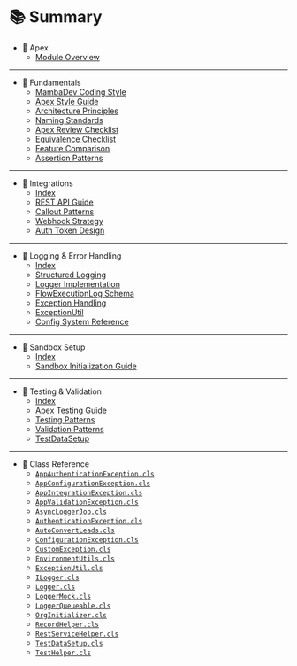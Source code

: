 # 📚 Summary

- 🧱 Apex
  - [Module Overview](/apex/)

---

- 🧱 Fundamentals
  - [MambaDev Coding Style](/apex/fundamentals/mamba-coding-style.md)
  - [Apex Style Guide](/apex/fundamentals/mamba-apex-core-guide.md)
  - [Architecture Principles](/apex/fundamentals/layered-architecture.md)
  - [Naming Standards](/apex/fundamentals/naming-standards.md)
  - [Apex Review Checklist](/apex/fundamentals/apex-review-checklist.md)
  - [Equivalence Checklist](/apex/fundamentals/equivalence-checklist.md)
  - [Feature Comparison](/apex/fundamentals/apex-feature-comparison.md)
  - [Assertion Patterns](/apex/fundamentals/mamba-assertion-patterns.md)

---

- 🔗 Integrations
  - [Index](/apex/integrations/)
  - [REST API Guide](/apex/integrations/rest-api-guide.md)
  - [Callout Patterns](/apex/integrations/callout-patterns.md)
  - [Webhook Strategy](/apex/integrations/webhook-strategy.md)
  - [Auth Token Design](/apex/integrations/auth-token-design.md)

---

- 🔁 Logging & Error Handling
  - [Index](/apex/logging/)
  - [Structured Logging](/apex/logging/structured-logging.md)
  - [Logger Implementation](/apex/logging/logger-implementation.md)
  - [FlowExecutionLog Schema](/apex/logging/flow-execution-log.md#fields)
  - [Exception Handling](/apex/logging/exception-handling.md)
  - [ExceptionUtil](/apex/logging/exception-util.md#usage)
  - [Config System Reference](/apex/logging/config-system.md)

---

- 🧪 Sandbox Setup
  - [Index](/apex/sandbox/)
  - [Sandbox Initialization Guide](/apex/sandbox/sandbox-init-guide.md)

---

- 🧪 Testing & Validation
  - [Index](/apex/testing/)
  - [Apex Testing Guide](/apex/testing/apex-testing-guide.md)
  - [Testing Patterns](/apex/testing/testing-patterns.md)
  - [Validation Patterns](/apex/testing/validation-patterns.md)
  - [TestDataSetup](/apex/testing/test-data-setup.md)

---

- 🧬 Class Reference
  - [`AppAuthenticationException.cls`](/src/classes/app-authentication-exception.cls)
  - [`AppConfigurationException.cls`](/src/classes/app-configuration-exception.cls)
  - [`AppIntegrationException.cls`](/src/classes/app-integration-exception.cls)
  - [`AppValidationException.cls`](/src/classes/app-validation-exception.cls)
  - [`AsyncLoggerJob.cls`](/src/classes/async-logger-job.cls)
  - [`AuthenticationException.cls`](/src/classes/authentication-exception.cls)
  - [`AutoConvertLeads.cls`](/src/classes/auto-convert-leads.cls)
  - [`ConfigurationException.cls`](/src/classes/configuration-exception.cls)
  - [`CustomException.cls`](/src/classes/custom-exception.cls)
  - [`EnvironmentUtils.cls`](/src/classes/environment-utils.cls)
  - [`ExceptionUtil.cls`](/src/classes/exception-util.cls)
  - [`ILogger.cls`](/src/classes/ilogger.cls)
  - [`Logger.cls`](/src/classes/logger.cls)
  - [`LoggerMock.cls`](/src/classes/logger-mock.cls)
  - [`LoggerQueueable.cls`](/src/classes/logger-queueable.cls)
  - [`OrgInitializer.cls`](/src/classes/org-initializer.cls)
  - [`RecordHelper.cls`](/src/classes/record-helper.cls)
  - [`RestServiceHelper.cls`](/src/classes/rest-service-helper.cls)
  - [`TestDataSetup.cls`](/src/classes/test-data-setup.cls)
  - [`TestHelper.cls`](/src/classes/test-helper.cls)

